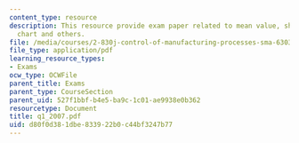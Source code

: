 ```yaml
---
content_type: resource
description: This resource provide exam paper related to mean value, shewhart xbar
  chart and others.
file: /media/courses/2-830j-control-of-manufacturing-processes-sma-6303-spring-2008/d80f0d381dbe833922b0c44bf3247b77_q1_2007.pdf
file_type: application/pdf
learning_resource_types:
- Exams
ocw_type: OCWFile
parent_title: Exams
parent_type: CourseSection
parent_uid: 527f1bbf-b4e5-ba9c-1c01-ae9938e0b362
resourcetype: Document
title: q1_2007.pdf
uid: d80f0d38-1dbe-8339-22b0-c44bf3247b77
---
```


